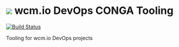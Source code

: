 <img src="http://wcm.io/images/favicon-16@2x.png"/> wcm.io DevOps CONGA Tooling
======
[![Build Status](https://travis-ci.org/wcm-io-devops/devops-tooling.png?branch=develop)](https://travis-ci.org/wcm-io-devops/devops-tooling)

Tooling for wcm.io DevOps projects
